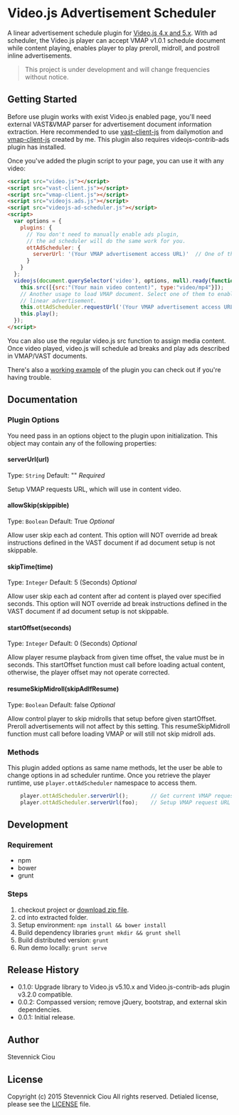 # Video.js Advertisement Scheduler

A linear advertisement schedule plugin for [Video.js 4.x and 5.x](http://videojs.com/). With ad scheduler, the Video.js player can accept VMAP v1.0.1 schedule document while content playing, enables player to play preroll, midroll, and postroll inline advertisements.

> This project is under development and will change frequencies without notice.

## Getting Started

Before use plugin works with exist Video.js enabled page, you'll need external VAST&VMAP parser for advertisement document information extraction. Here recommended to use [vast-client-js](https://github.com/dailymotion/vast-client-js) from dailymotion and [vmap-client-js](https://github.com/stevennick/vmap-client-js) created by me. This plugin also requires videojs-contrib-ads plugin has installed.

Once you've added the plugin script to your page, you can use it with any video:

```html
<script src="video.js"></script>
<script src="vast-client.js"></script>
<script src="vmap-client.js"></script>
<script src="videojs.ads.js"></script>
<script src="videojs-ad-scheduler.js"></script>
<script>
  var options = {
    plugins: {
      // You don't need to manually enable ads plugin,
      // the ad scheduler will do the same work for you.
      ottAdScheduler: {
        serverUrl: '(Your VMAP advertisement access URL)'  // One of the usage
      }
    }
  };
  videojs(document.querySelector('video'), options, null).ready(function() {
    this.src([{src:"(Your main video content)", type:"video/mp4"}]);
    // Another usage to load VMAP document. Select one of them to enable
    // linear advertisement.
    this.ottAdScheduler.requestUrl('(Your VMAP advertisement access URL)');
    this.play();
  });
</script>
```

You can also use the regular video.js src function to assign media content. Once video played, video.js will schedule ad breaks and play ads described in VMAP/VAST documents.

There's also a [working example](example.html) of the plugin you can check out if you're having trouble.

## Documentation
### Plugin Options

You need pass in an options object to the plugin upon initialization. This
object may contain any of the following properties:

#### serverUrl(url)
Type: `String`
Default: ""
*Required*

Setup VMAP requests  URL, which will use in content video.

#### allowSkip(skippible)
Type: `Boolean`
Default: True
*Optional*

Allow user skip each ad content. This option will NOT override ad break instructions defined in the VAST document if ad document setup is not skippable.

#### skipTime(time)
Type: `Integer`
Default: 5 (Seconds)
*Optional*

Allow user skip each ad content after ad content is played over specified seconds. This option will NOT override ad break instructions defined in the VAST document if ad document setup is not skippable.

#### startOffset(seconds)
Type: `Integer`
Default: 0 (Seconds)
*Optional*

Allow player resume playback from given time offset, the value must be in seconds. This startOffset function must call before loading actual content, otherwise, the player offset may not operate corrected.

#### resumeSkipMidroll(skipAdIfResume)
Type: `Boolean`
Default: false
*Optional*

Allow control player to skip midrolls that setup before given startOffset. Preroll advertisements will not affect by this setting. This resumeSkipMidroll function must call before loading VMAP or will still not skip midroll ads.

### Methods

This plugin added options as same name methods, let the user be able to change options in ad scheduler runtime. Once you retrieve the player runtime, use `player.ottAdScheduler` namespace to access them.

```javascript
    player.ottAdScheduler.serverUrl();       // Get current VMAP request URL
    player.ottAdScheduler.serverUrl(foo);    // Setup VMAP request URL as foo
```

## Development
### Requirement
* npm
* bower
* grunt

### Steps
1. checkout project or [download zip file](archive/master.zip).
2. cd into extracted folder.
3. Setup environment: `npm install && bower install`
4. Build dependency libraries `grunt mkdir && grunt shell`
5. Build distributed version: `grunt`
6. Run demo locally: `grunt serve`

## Release History
 - 0.1.0: Upgrade library to Video.js v5.10.x and Video.js-contrib-ads plugin v3.2.0 compatible.
 - 0.0.2: Compassed version; remove jQuery, bootstrap, and external skin dependencies.
 - 0.0.1: Initial release.

## Author
Stevennick Ciou

## License

Copyright (c) 2015 Stevennick Ciou
All rights reserved.
Detialed license, please see the [LICENSE](LICENSE) file.

